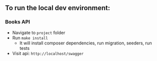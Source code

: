 ## To run the local dev environment:

### Books API
- Navigate to `project` folder
- Run `make install`
  - It will install composer dependencies, run migration, seeders, run tests
- Visit api: `http://localhost/swagger`
